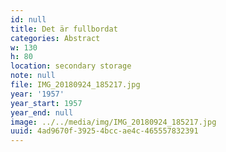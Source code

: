 ```yaml
---
id: null
title: Det är fullbordat
categories: Abstract
w: 130
h: 80
location: secondary storage
note: null
file: IMG_20180924_185217.jpg
year: '1957'
year_start: 1957
year_end: null
image: ../../media/img/IMG_20180924_185217.jpg
uuid: 4ad9670f-3925-4bcc-ae4c-465557832391
---
```


